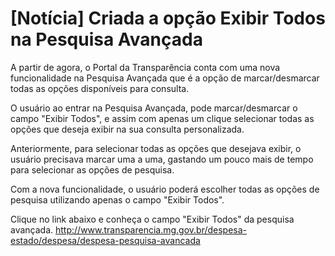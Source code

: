 # [Notícia] Criada a opção Exibir Todos na Pesquisa Avançada

A partir de agora, o Portal da Transparência conta com uma nova funcionalidade na Pesquisa Avançada que é a opção de marcar/desmarcar todas as opções disponíveis para consulta.

O usuário ao entrar na Pesquisa Avançada, pode marcar/desmarcar o campo "Exibir Todos", e assim com apenas um clique selecionar todas as opções que deseja exibir na sua consulta personalizada.

Anteriormente, para selecionar todas as opções que desejava exibir, o usuário precisava marcar uma a uma, gastando um pouco mais de tempo para selecionar as opções de pesquisa.

Com a nova funcionalidade, o usuário poderá escolher todas as opções de pesquisa utilizando apenas o campo "Exibir Todos".

Clique no link abaixo e conheça o campo "Exibir Todos" da pesquisa avançada.
http://www.transparencia.mg.gov.br/despesa-estado/despesa/despesa-pesquisa-avancada
